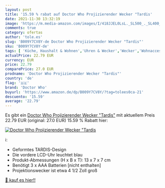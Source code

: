 ```yaml
---
layout: post
title: '15.59 % rabat auf Doctor Who Projizierender Wecker "Tardis'
date: 2021-11-30 13:32:19
image: 'https://m.media-amazon.com/images/I/418JJEL0LsL._SL500_._SL400_.jpg'
comments: true
category: ofertas
author: 'tole.es'
slug: 'B009Y7CV8Y-de Doctor Who Projizierender Wecker "Tardis"'
sku: 'B009Y7CV8Y-de'
tags: [ 'Küche, Haushalt & Wohnen','Uhren & Wecker','Wecker','Wohnaccessoires & Deko','doctor who', ]
actualPrice: 22.79 EUR
currency: EUR
price: 22.79
comparePrice: 27.0 EUR
prodname: 'Doctor Who Projizierender Wecker "Tardis"'
country: 'de'
flag: '🇩🇪'
brand: 'Doctor Who'
buyurl: 'https://www.amazon.de/dp/B009Y7CV8Y/?tag=tolees0ca-21'
descuento: '15.59'
average: '22.79'
---
```


Es gibt ein [Doctor Who Projizierender Wecker "Tardis"](https://www.amazon.de/dp/B009Y7CV8Y/?tag=tolees0ca-21) mit aktuellem Preis 22.79 EUR (original: 27.0 EUR) 15.59 % Rabatt hier:

[![Doctor Who Projizierender Wecker "Tardis](https://m.media-amazon.com/images/I/418JJEL0LsL._SL500_._SL400_.jpg)](https://www.amazon.de/dp/B009Y7CV8Y/?tag=tolees0ca-21)

ℹ️:

- Geformtes TARDIS-Design
- Die vordere LCD-Uhr leuchtet blau
- Produkt-Abmessungen (H x B x T): 13 x 7 x 7 cm
- Benötigt 3 x AAA Batterien [nicht enthalten]
- Projektionswecker ist etwa 4 1/2 Zoll groß

[🛒 kauf es hier!!](https://www.amazon.de/dp/B009Y7CV8Y/?tag=tolees0ca-21)
